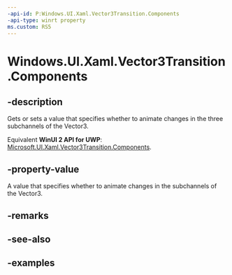 ```yaml
---
-api-id: P:Windows.UI.Xaml.Vector3Transition.Components
-api-type: winrt property
ms.custom: RS5
---
```


<!-- Property syntax.
public Vector3TransitionComponents Components { get;  set; }
-->

# Windows.UI.Xaml.Vector3Transition.Components

## -description
Gets or sets a value that specifies whether to animate changes in the three subchannels of the Vector3.

Equivalent **WinUI 2 API for UWP**: [Microsoft.UI.Xaml.Vector3Transition.Components](/windows/winui/api/microsoft.ui.xaml.vector3transition.components).

## -property-value

A value that specifies whether to animate changes in the subchannels of the Vector3.

## -remarks

## -see-also

## -examples


